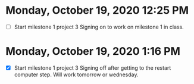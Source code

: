 # Monday, October 19, 2020 12:25 PM
- [ ] Start milestone 1 project 3
Signing on to work on milestone 1 in class. 
# Monday, October 19, 2020 1:16 PM
- [x] Start milestone 1 project 3
Signing off after getting to the restart computer step. Will work tomorrow or wednesday.  